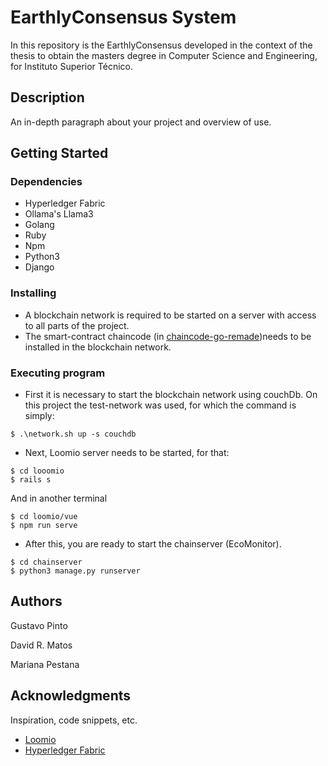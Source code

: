 # EarthlyConsensus System

In this repository is the EarthlyConsensus developed in the context of the thesis to obtain the masters degree in  Computer Science and Engineering, for Instituto Superior Técnico.

## Description

An in-depth paragraph about your project and overview of use.

## Getting Started

### Dependencies

* Hyperledger Fabric
* Ollama's Llama3
* Golang
* Ruby
* Npm
* Python3
* Django

### Installing

* A blockchain network is required to be started on a server with access to all parts of the project.
* The smart-contract chaincode (in [chaincode-go-remade](https://github.com/g2pinto/tese/tree/master/chaincode/chaincode-go-remade))needs to be installed in the blockchain network.

### Executing program

* First it is necessary to start the blockchain network using couchDb. On this project the test-network was used, for which the command is simply:
```
$ .\network.sh up -s couchdb
```
* Next, Loomio server needs to be started, for that:
```
$ cd looomio
$ rails s
```
And in another terminal
```
$ cd loomio/vue
$ npm run serve
```
* After this, you are ready to start the chainserver (EcoMonitor).
```
$ cd chainserver
$ python3 manage.py runserver
```

## Authors

Gustavo Pinto

David R. Matos

Mariana Pestana

## Acknowledgments

Inspiration, code snippets, etc.
* [Loomio](https://github.com/loomio/loomio)
* [Hyperledger Fabric](https://github.com/hyperledger/fabric)